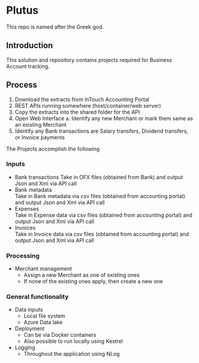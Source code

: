 # Plutus
This repo is named after the Greek god.

## Introduction
This solution and repository contains projects required for Business Account tracking.

## Process

1. Download the extracts from InTouch Accounting Portal
2. REST APIs running somewhere (host/container/web server)
3. Copy the extracts into the shared folder for the API
4. Open Web Interface
    a. Identify any new Merchant or mark them same as an existing Merchant
5. Identify any Bank transactions are Salary transfers, Dividend transfers, or Invoice payments

The Projects accomplish the following

### Inputs

- Bank transactions 
  Take in OFX files (obtained from Bank) and output Json and Xml via API call
- Bank metadata  
  Take in Bank metadata via csv files (obtained from accounting portal) and output Json and Xml via API call
- Expenses  
  Take in Expense data via csv files (obtained from accounting portal) and output Json and Xml via API call
- Invoices  
  Take in Invoice data via csv files (obtained from accounting portal) and output Json and Xml via API call

### Processing

- Merchant management
  - Assign a new Merchant as one of existing ones
  - If none of the existing ones apply, then create a new one

### General functionality

- Data inputs
  - Local file system
  - Azure Data lake
- Deployment
  - Can be via Docker containers
  - Also possible to run locally using Kestrel
- Logging 
  - Throughout the application using NLog
